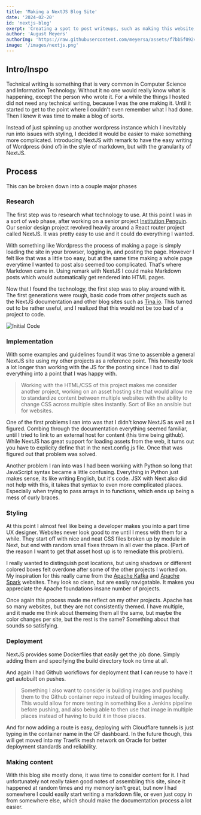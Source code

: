 ```yaml
--- 
title: 'Making a NextJS Blog Site' 
date: '2024-02-20'
id: 'nextjs-blog'
exerpt: 'Creating a spot to post writeups, such as making this website, using NextJS and other technologies'
author: 'August Meyers'
authorImg: 'https://raw.githubusercontent.com/meyersa/assets/f7bb5f0924c0bc3406233f3e58f800b7b2e208de/icons/portrait.jpg'
image: '/images/nextjs.png'
--- 
```


## Intro/Inspo

Technical writing is something that is very common in Computer Science and Information Technology. Without it no one would really know what is happening, except the person who wrote it. For a while the things I hosted did not need any technical writing, because I was the one making it. Until it started to get to the point where I couldn't even remember what I had done. Then I knew it was time to make a blog of sorts. 

Instead of just spinning up another wordpress instance which I inevitably run into issues with styling, I decided it would be easier to make something more complicated. Introducing NextJS with remark to have the easy writing of Wordpress (kind of) in the style of markdown, but with the granularity of NextJS. 

## Process 

This can be broken down into a couple major phases 

### Research 

The first step was to research what technology to use. At this point I was in a sort of web phase, after working on a senior project [Institution Penguin](https://github.com/meyersa/institution-penguin). Our senior design project revolved heavily around a React router project called NextJS. It was pretty easy to use and it could do everything I wanted. 

With something like Wordpress the process of making a page is simply loading the site in your browser, logging in, and posting the page. However I felt like that was a little too easy, but at the same time making a whole page everytime I wanted to post also seemed too complicated. That's where Markdown came in. Using remark with NextJS I could make Markdown posts which would automatically get rendered into HTML pages. 

Now that I found the technology, the first step was to play around with it. The first generations were rough, basic code from other projects such as the NextJS documentation and other blog sites such as [Tina.io](https://tina.io/blog/simple-markdown-blog-nextjs/). This turned out to be rather useful, and I realized that this would not be too bad of a project to code. 

![Initial Code](/images/initial-code.png)

### Implementation 

With some examples and guidelines found it was time to assemble a general NextJS site using my other projects as a reference point. This honestly took a lot longer than working with the JS for the posting since I had to dial everything into a point that I was happy with. 

> Working with the HTML/CSS of this project makes me consider another project, working on an asset hosting site that would allow me to standardize content between multiple websites with the ability to change CSS across multiple sites instantly. Sort of like an ansible but for websites. 

One of the first problems I ran into was that I didn't know NextJS as well as I figured. Combing through the documentation everything seemed familiar, until I tried to link to an external host for content (this time being github). While NextJS has great support for loading assets from the web, it turns out you have to explicity define that in the next.config.js file. Once that was figured out that problem was solved. 

Another problem I ran into was I had been working with Python so long that JavaScript syntax became a little confusing. Everything in Python just makes sense, its like writing English, but it's code. JSX with Next also did not help with this, it takes that syntax to even more complicated places. Especially when trying to pass arrays in to functions, which ends up being a mess of curly braces. 

### Styling 

At this point I almost feel like being a developer makes you into a part time UX designer. Websites never look good to me until I mess with them for a while. They start off with nice and neat CSS files broken up by module in Next, but end with random small fixes thrown in all over the place. (Part of the reason I want to get that asset host up is to remediate this problem). 

I really wanted to distinguish post locations, but using shadows or different colored boxes felt overdone after some of the other projects I worked on. My inspiration for this really came from the [Apache Kafka](https://kafka.apache.org) and [Apache Spark](https://spark.apache.org) websites. They look so clean, but are easily navigatable. It makes you appreciate the Apache foundations insane number of projects. 

Once again this process made me reflect on my other projects. Apache has so many websites, but they are not consistently themed. I have multiple, and it made me think about themeing them all the same, but maybe the color changes per site, but the rest is the same? Something about that sounds so satisfying. 

### Deployment 

NextJS provides some Dockerfiles that easily get the job done. Simply adding them and specifying the build directory took no time at all. 

And again I had Github workflows for deployment that I can reuse to have it get autobuilt on pushes. 

> Something I also want to consider is building images and pushing them to the Github container repo instead of building images locally. This would allow for more testing in something like a Jenkins pipeline before pushing, and also being able to then use that image in multiple places instead of having to build it in those places. 

And for now adding a route is easy, deploying with Cloudflare tunnels is just typing in the container name in the CF dashboard. In the future though, this will get moved into my Traefik mesh network on Oracle for better deployment standards and reliability.

### Making content 

With this blog site mostly done, it was time to consider content for it. I had unfortunately not really taken good notes of assembling this site, since it happened at random times and my memory isn't great, but now I had somewhere I could easily start writing a markdown file, or even just copy in from somewhere else, which should make the documentation process a lot easier. 